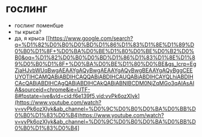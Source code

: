 # гослинг

- гослинг поменбше
- ты крыса?
- да, я крыса
[[https://www.google.com/search?q=%D1%82%D0%B0%D0%BD%D1%86%D1%83%D1%8E%D1%89%D0%B0%D1%8F+%D0%BA%D0%BE%D1%80%D0%BE%D0%B2%D0%B0&oq=%D1%82%D0%B0%D0%BD%D1%86%D1%83%D1%8E%D1%89%D0%B0%D1%8F+%D0%BA%D0%BE%D1%80%D0%BE&gs_lcrp=EgZjaHJvbWUqBwgAEAAYgAQyBwgAEAAYgAQyBwgBEAAYgAQyBggCEEUYOTIHCAMQABiABDIHCAQQABiABDIHCAUQABiABDIHCAYQLhiABDIHCAcQABiABDIHCAgQABiABDIHCAkQABiABNIBCDM0NjZqMGo3qAIAsAIA&sourceid=chrome&ie=UTF-8#fpstate=ive&vld=cid:f6e139f5,vid:vvPk6ozXIyk](https://www.youtube.com/watch?v=vvPk6ozXIyk&ab_channel=%D0%9C%D0%B0%D0%BA%D0%BB%D0%B0%D1%83%D0%B4)https://www.youtube.com/watch?v=vvPk6ozXIyk&ab_channel=%D0%9C%D0%B0%D0%BA%D0%BB%D0%B0%D1%83%D0%B4]
